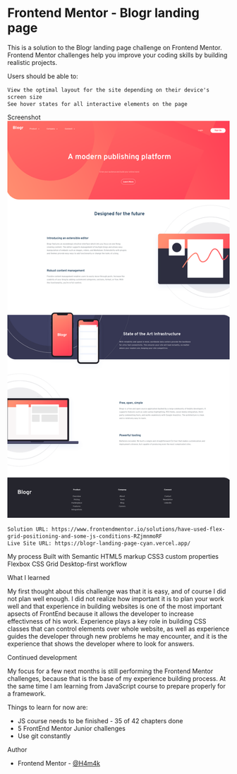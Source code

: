 # Frontend Mentor - Blogr landing page

This is a solution to the Blogr landing page challenge on Frontend Mentor. Frontend Mentor challenges help you improve your coding skills by building realistic projects.

Users should be able to:

    View the optimal layout for the site depending on their device's screen size
    See hover states for all interactive elements on the page

Screenshot
![Blogr landing page](https://github.com/H4m4k/Blogr-landing-page/blob/main/Screenshot%202021-07-22%20at%2016-52-54%20Frontend%20Mentor%20%5BBlogr%5D.png)

    Solution URL: https://www.frontendmentor.io/solutions/have-used-flex-grid-positioning-and-some-js-conditions-RZjmnmoRF
    Live Site URL: https://blogr-landing-page-cyan.vercel.app/

My process
Built with
    Semantic HTML5 markup
    CSS3 custom properties
    Flexbox
    CSS Grid
    Desktop-first workflow
    

What I learned

  My first thought about this challenge was that it is easy, and of course I did not plan well enough. I did not realize how important it is to plan your work well and that experience in building websites is one of the most important apsects of FrontEnd because it allows the developer to increase effectivness of his work. Experience plays a key role in building CSS classes that can control elements over whole website, as well as experience guides the developer through new problems he may encounter, and it is the experience that shows the developer where to look for answers.
  
    

Continued development

My focus for a few next months is still performing the Frontend Mentor challenges, because that is the base of my experience building process.
At the same time I am learning from JavaScript course to prepare properly for a framework.

Things to learn for now are:

- JS course needs to be finished - 35 of 42 chapters done
- 5 FrontEnd Mentor Junior challenges
- Use git constantly

Author

- Frontend Mentor - [@H4m4k](https://www.frontendmentor.io/profile/H4m4k)
 
